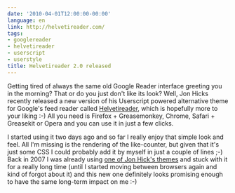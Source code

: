 ```yaml
---
date: '2010-04-01T12:00:00-00:00'
language: en
link: http://helvetireader.com/
tags:
- googlereader
- helvetireader
- userscript
- userstyle
title: Helvetireader 2.0 released
---
```



Getting tired of always the same old Google Reader interface greeting you in the morning? That or do you just don't like its look? Well, Jon Hicks recently released a new version of his Userscript powered alternative theme for Google's feed reader called [Helvetireader](http://helvetireader.com/), which is hopefully more to your liking :-) All you need is Firefox + Greasemonkey, Chrome, Safari + Greasekit or Opera and you can use it in just a few clicks.

I started using it two days ago and so far I really enjoy that simple look and feel. All I'm missing is the rendering of the like-counter, but given that it's just some CSS I could probably add it by myself in just a couple of lines ;-) Back in 2007 I was already using [one of Jon Hick's themes](http://www.hicksdesign.co.uk/journal/google-reader-theme) and stuck with it for a really long time (until I started moving between browsers again and kind of forgot about it) and this new one definitely looks promising enough to have the same long-term impact on me :-)